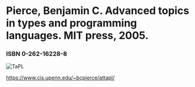 # Pierce, Benjamin C. **Advanced topics in types and programming languages**. MIT press, 2005.

### ISBN 0-262-16228-8 

![TaPL](https://www.cis.upenn.edu/~bcpierce/attapl/attapl-cover-small.jpg)

https://www.cis.upenn.edu/~bcpierce/attapl/
